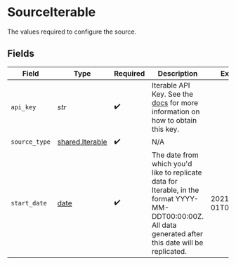 # SourceIterable

The values required to configure the source.


## Fields

| Field                                                                                                                                                     | Type                                                                                                                                                      | Required                                                                                                                                                  | Description                                                                                                                                               | Example                                                                                                                                                   |
| --------------------------------------------------------------------------------------------------------------------------------------------------------- | --------------------------------------------------------------------------------------------------------------------------------------------------------- | --------------------------------------------------------------------------------------------------------------------------------------------------------- | --------------------------------------------------------------------------------------------------------------------------------------------------------- | --------------------------------------------------------------------------------------------------------------------------------------------------------- |
| `api_key`                                                                                                                                                 | *str*                                                                                                                                                     | :heavy_check_mark:                                                                                                                                        | Iterable API Key. See the <a href="https://docs.airbyte.com/integrations/sources/iterable">docs</a> for more information on how to obtain this key.       |                                                                                                                                                           |
| `source_type`                                                                                                                                             | [shared.Iterable](../../models/shared/iterable.md)                                                                                                        | :heavy_check_mark:                                                                                                                                        | N/A                                                                                                                                                       |                                                                                                                                                           |
| `start_date`                                                                                                                                              | [date](https://docs.python.org/3/library/datetime.html#date-objects)                                                                                      | :heavy_check_mark:                                                                                                                                        | The date from which you'd like to replicate data for Iterable, in the format YYYY-MM-DDT00:00:00Z. All data generated after this date will be replicated. | 2021-04-01T00:00:00Z                                                                                                                                      |